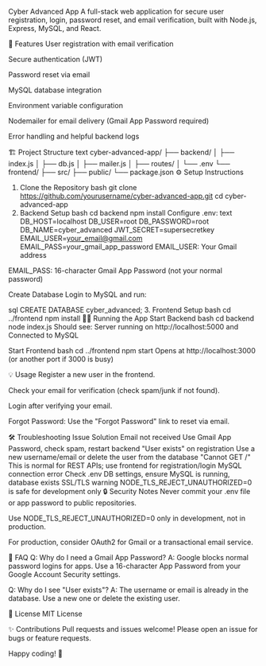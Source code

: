 Cyber Advanced App
A full-stack web application for secure user registration, login, password reset, and email verification, built with Node.js, Express, MySQL, and React.

🚀 Features
User registration with email verification

Secure authentication (JWT)

Password reset via email

MySQL database integration

Environment variable configuration

Nodemailer for email delivery (Gmail App Password required)

Error handling and helpful backend logs

🏗️ Project Structure
text
cyber-advanced-app/
├── backend/
│   ├── index.js
│   ├── db.js
│   ├── mailer.js
│   ├── routes/
│   └── .env
└── frontend/
    ├── src/
    ├── public/
    └── package.json
⚙️ Setup Instructions
1. Clone the Repository
bash
git clone https://github.com/yourusername/cyber-advanced-app.git
cd cyber-advanced-app
2. Backend Setup
bash
cd backend
npm install
Configure .env:
text
DB_HOST=localhost
DB_USER=root
DB_PASSWORD=root
DB_NAME=cyber_advanced
JWT_SECRET=supersecretkey
EMAIL_USER=your_email@gmail.com
EMAIL_PASS=your_gmail_app_password
EMAIL_USER: Your Gmail address

EMAIL_PASS: 16-character Gmail App Password (not your normal password)

Create Database
Login to MySQL and run:

sql
CREATE DATABASE cyber_advanced;
3. Frontend Setup
bash
cd ../frontend
npm install
🏃‍♂️ Running the App
Start Backend
bash
cd backend
node index.js
Should see: Server running on http://localhost:5000 and Connected to MySQL

Start Frontend
bash
cd ../frontend
npm start
Opens at http://localhost:3000 (or another port if 3000 is busy)

💡 Usage
Register a new user in the frontend.

Check your email for verification (check spam/junk if not found).

Login after verifying your email.

Forgot Password: Use the "Forgot Password" link to reset via email.

🛠️ Troubleshooting
Issue	Solution
Email not received	Use Gmail App Password, check spam, restart backend
"User exists" on registration	Use a new username/email or delete the user from the database
"Cannot GET /"	This is normal for REST APIs; use frontend for registration/login
MySQL connection error	Check .env DB settings, ensure MySQL is running, database exists
SSL/TLS warning	NODE_TLS_REJECT_UNAUTHORIZED=0 is safe for development only
🔒 Security Notes
Never commit your .env file or app password to public repositories.

Use NODE_TLS_REJECT_UNAUTHORIZED=0 only in development, not in production.

For production, consider OAuth2 for Gmail or a transactional email service.

🙋 FAQ
Q: Why do I need a Gmail App Password?
A: Google blocks normal password logins for apps. Use a 16-character App Password from your Google Account Security settings.

Q: Why do I see "User exists"?
A: The username or email is already in the database. Use a new one or delete the existing user.

📄 License
MIT License

✨ Contributions
Pull requests and issues welcome! Please open an issue for bugs or feature requests.

Happy coding! 🚀
